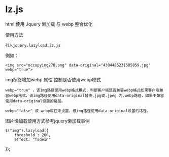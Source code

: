 # lz.js
html 使用 Jquery 懒加载 与 webp 整合优化

使用方法 
	
	引入jquery.lazyload.lz.js

例如：
		
	<img src="occupying270.png" data-original="4304485231505859.jpg" webp="true">
		
img标签增加webp 属性 控制是否使用webp模式
		 
	webp="true" ，该img路径使用webp格式模式，判断客户端是否兼容webp格式如果客户端兼容webp格式，该img路径使用data-original替换.jpg或.jpeg 为.webp路径，如果不兼容使用data-original设置的路径。
	
	webp="false" 或 webp属性未设置，该img路径使用data-original设置的路径。
	
图片懒加载使用方式参考jquery懒加载事例

	$("img").lazyload({   
		threshold : 200,  
	    effect: "fadeIn"  
  });
